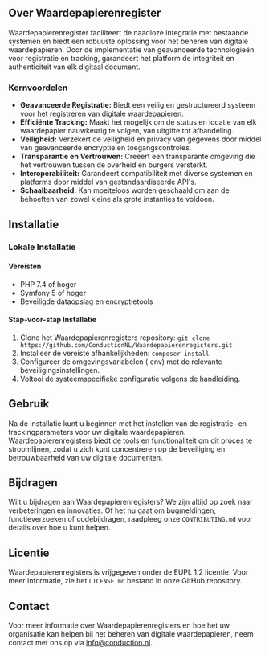 ## Over Waardepapierenregister

Waardepapierenregister faciliteert de naadloze integratie met bestaande systemen en biedt een robuuste oplossing voor het beheren van digitale waardepapieren. Door de implementatie van geavanceerde technologieën voor registratie en tracking, garandeert het platform de integriteit en authenticiteit van elk digitaal document.

### Kernvoordelen

- **Geavanceerde Registratie:** Biedt een veilig en gestructureerd systeem voor het registreren van digitale waardepapieren.
- **Efficiënte Tracking:** Maakt het mogelijk om de status en locatie van elk waardepapier nauwkeurig te volgen, van uitgifte tot afhandeling.
- **Veiligheid:** Verzekert de veiligheid en privacy van gegevens door middel van geavanceerde encryptie en toegangscontroles.
- **Transparantie en Vertrouwen:** Creëert een transparante omgeving die het vertrouwen tussen de overheid en burgers versterkt.
- **Interoperabiliteit:** Garandeert compatibiliteit met diverse systemen en platforms door middel van gestandaardiseerde API's.
- **Schaalbaarheid:** Kan moeiteloos worden geschaald om aan de behoeften van zowel kleine als grote instanties te voldoen.

## Installatie

### Lokale Installatie

#### Vereisten

- PHP 7.4 of hoger
- Symfony 5 of hoger
- Beveiligde dataopslag en encryptietools

#### Stap-voor-stap Installatie

1. Clone het Waardepapierenregisters repository: `git clone https://github.com/ConductionNL/Waardepapierenregisters.git`
2. Installeer de vereiste afhankelijkheden: `composer install`
3. Configureer de omgevingsvariabelen (.env) met de relevante beveiligingsinstellingen.
4. Voltooi de systeemspecifieke configuratie volgens de handleiding.

## Gebruik

Na de installatie kunt u beginnen met het instellen van de registratie- en trackingparameters voor uw digitale waardepapieren. Waardepapierenregisters biedt de tools en functionaliteit om dit proces te stroomlijnen, zodat u zich kunt concentreren op de beveiliging en betrouwbaarheid van uw digitale documenten.

## Bijdragen

Wilt u bijdragen aan Waardepapierenregisters? We zijn altijd op zoek naar verbeteringen en innovaties. Of het nu gaat om bugmeldingen, functieverzoeken of codebijdragen, raadpleeg onze `CONTRIBUTING.md` voor details over hoe u kunt helpen.

## Licentie

Waardepapierenregisters is vrijgegeven onder de EUPL 1.2 licentie. Voor meer informatie, zie het `LICENSE.md` bestand in onze GitHub repository.

## Contact

Voor meer informatie over Waardepapierenregisters en hoe het uw organisatie kan helpen bij het beheren van digitale waardepapieren, neem contact met ons op via info@conduction.nl.
